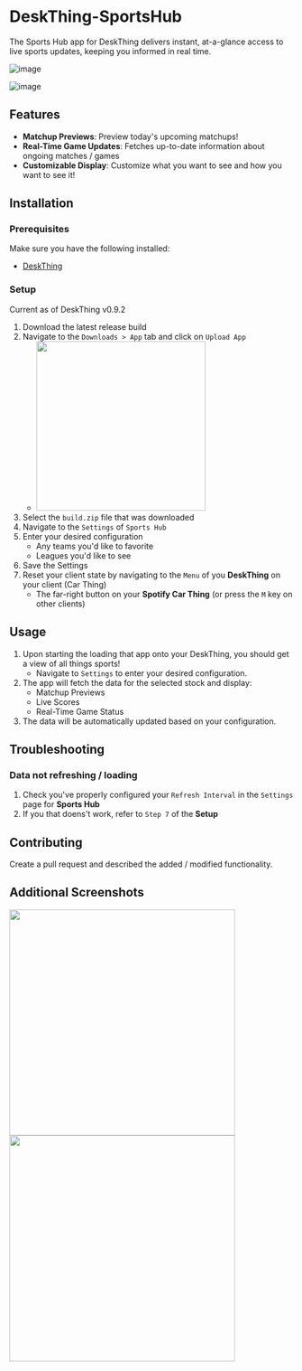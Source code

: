 # DeskThing-SportsHub

The Sports Hub app for DeskThing delivers instant, at-a-glance access to live sports updates, keeping you informed in real time.

![image]()

![image]()

## Features

- **Matchup Previews**: Preview today's upcoming matchups!
- **Real-Time Game Updates**: Fetches up-to-date information about ongoing matches / games
- **Customizable Display**: Customize what you want to see and how you want to see it!

## Installation

### Prerequisites

Make sure you have the following installed:

- [DeskThing](https://deskthing.app/)

### Setup

Current as of DeskThing v0.9.2

1. Download the latest release build
2. Navigate to the `Downloads > App` tab and click on `Upload App`
   - <img src="https://github.com/user-attachments/assets/7da9db21-64c5-4c55-898a-de97b9e6f1c1" height="300" />
3. Select the `build.zip` file that was downloaded
4. Navigate to the `Settings` of `Sports Hub`
5. Enter your desired configuration
   - Any teams you'd like to favorite
   - Leagues you'd like to see
6. Save the Settings
7. Reset your client state by navigating to the `Menu` of you **DeskThing** on your client (Car Thing)
   - The far-right button on your **Spotify Car Thing** (or press the `M` key on other clients)

## Usage

1. Upon starting the loading that app onto your DeskThing, you should get a view of all things sports!
   - Navigate to `Settings` to enter your desired configuration.
2. The app will fetch the data for the selected stock and display:
   - Matchup Previews
   - Live Scores
   - Real-Time Game Status
3. The data will be automatically updated based on your configuration.

## Troubleshooting

### Data not refreshing / loading

1. Check you've properly configured your `Refresh Interval` in the `Settings` page for **Sports Hub**
2. If you that doens't work, refer to `Step 7` of the **Setup**

## Contributing

Create a pull request and described the added / modified functionality.

## Additional Screenshots

<img src="" height="400" />
<img src="" height="400" />
